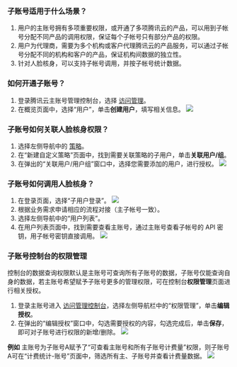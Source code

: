 ### 子账号适用于什么场景？
1. 用户的主账号拥有多项重要权限，或开通了多项腾讯云的产品，可以用到子帐号分配不同产品的调用权限，保证每个子帐号只有部分产品的权限。
2. 用户为代理商，需要为多个机构或客户代理腾讯云的产品服务，可以通过子帐号分配不同的机构和客户的产品，保证机构间数据的独立性。
3. 针对人脸核身，可以支持子帐号调用，并按子帐号统计数据。

### 如何开通子账号？
1. 登录腾讯云主账号管理控制台，选择 [访问管理](https://console.cloud.tencent.com/cam/overview)。
2. 在概览页面中，选择“用户”，单击**创建用户**，填写相关信息。
![](https://qcloudimg.tencent-cloud.cn/raw/b08374fba7de01684ccb7e4b2e77808e.png)

### 子账号如何关联人脸核身权限？
1. 选择左侧导航中的 [策略](https://console.cloud.tencent.com/cam/policy)。
2. 在“新建自定义策略”页面中，找到需要关联策略的子用户，单击**关联用户/组**。
3. 在弹出的“关联用户/用户组”窗口中，选择您需要添加的用户，进行授权。
![](https://qcloudimg.tencent-cloud.cn/raw/7b83a468fe4898bbf31c3ad8f66bd11c.png)

### 子账号如何调用人脸核身？
1. 在登录页面，选择“子用户登录”。
![](https://qcloudimg.tencent-cloud.cn/raw/ba8ba4acad49a34e9a4aa847ebcd7d59.png)
2. 根据业务需求申请相应的流程对接（主子帐号一致）。
3. 选择左侧导航中的“用户列表”。
4. 在用户列表页面中，找到需要查看主账号，通过主账号查看子帐号的 API 密钥，用子帐号密钥直接调用。
![](https://qcloudimg.tencent-cloud.cn/raw/3c874251e26e0316e1b5503fd0a9bb24.png)

### 子账号控制台的权限管理
控制台的数据查询权限默认是主账号可查询所有子账号的数据，子账号仅能查询自身的数据，若主账号希望赋予子账号更多的管理权限，可在控制台**权限管理**页面进行相关授权。
1. 登录主账号进入 [访问管理控制台](https://console.cloud.tencent.com/cam/overview)，选择左侧导航栏中的“权限管理”，单击**编辑授权**。
2. 在弹出的“编辑授权”窗口中，勾选需要授权的内容，勾选完成后，单击**保存**，即可对子账号进行权限的新增/删除。
![](https://qcloudimg.tencent-cloud.cn/raw/2fe0f5c7966dde2b156874cc73ed4450.png)


**例如**
主账号为子账号A赋予了“可查看主账号和所有子账号计费量”权限，则子账号A可在“计费统计-账号”页面中，筛选所有主、子账号并查看计费量数据。
![](https://qcloudimg.tencent-cloud.cn/raw/5a575f8ef3ada782930cc35832a9bee7.png)









